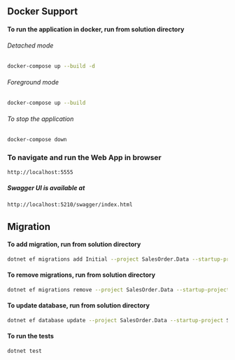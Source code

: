 ## Docker Support
#### To run the application in docker, run from solution directory

###### Detached mode
```bash
docker-compose up --build -d
```
###### Foreground mode
```bash
docker-compose up --build
```
###### To stop the application
```bash
docker-compose down
```

### To navigate and run the Web App in browser
```bash
http://localhost:5555
```
##### Swagger UI is available at
```bash
http://localhost:5210/swagger/index.html
```

## Migration
#### To add migration, run from solution directory
```bash
dotnet ef migrations add Initial --project SalesOrder.Data --startup-project SalesOrder.API
```

#### To remove migrations, run from solution directory
```bash
dotnet ef migrations remove --project SalesOrder.Data --startup-project SalesOrder.API
```

#### To update database, run from solution directory
```bash
dotnet ef database update --project SalesOrder.Data --startup-project SalesOrder.API
```

#### To run the tests
```bash
dotnet test
```